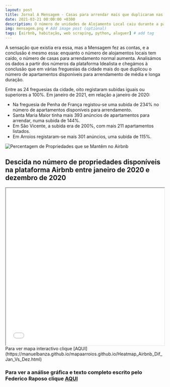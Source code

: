 ```yaml
---
layout: post
title: Jornal A Mensagem - Casas para arrendar mais que duplicaram nas zonas onde Alojamento Local está em queda. E isso será para durar?
date: 2021-03-21 00:00:00 +0300
description: O número de unidades de Alojamento Local caiu durante a pandemia, e as casas para arrendamento de longa duração aumentaram. Um jornalista e um analista de dados fizeram as contas. Os números são impressionantes. Mas será esta a solução para a habitação em Lisboa? # Add post description (optional)
img: mensagem.png # Add image post (optional)
tags: [airbnb, habitação, web scraping, python, aluguer] # add tag
---
```

A sensação que existia era essa, mas a Mensagem fez as contas, e a conclusão é mesmo essa: enquanto o número de alojamentos locais tem caído, o número de casas para arrendamento normal aumenta. Analisámos os dados a partir dos números da plataforma Idealista e chegámos à conclusão que em várias freguesias da cidade mais do que duplicou o número de apartamentos disponíveis para arrendamento de média e longa duração.

Entre as 24 freguesias da cidade, oito registaram subidas iguais ou superiores a 100%. Em janeiro de 2021, em relação a janeiro de 2020:

- Na freguesia de Penha de França registou-se uma subida de 234% no número de apartamentos disponíveis para arrendamento.
- Santa Maria Maior tinha mais 393 anúncios de apartamentos para arrendar, numa subida de 144%.
- Em São Vicente, a subida era de 200%, com mais 211 apartamentos listados.
- Em Arroios registaram-se mais 301 anúncios, uma subida de 115%.

![Percentagem de Propriedades que se Mantêm no Airbnb]({{site.baseurl}}/assets/img/airbnb_europa.png)

## Descida no número de propriedades disponíveis na plataforma Airbnb entre janeiro de 2020 e dezembro de 2020

<iframe src="/assets/img/Heatmap_Airbnb_Dif_Jan_Vs_Dez.html" height="500px" width="100%"></iframe>
Para ver mapa interactivo clique [AQUI](https://manuelbanza.github.io/mapaarroios.github.io/Heatmap_Airbnb_Dif_Jan_Vs_Dez.html)

### Para ver a análise gráfica e texto completo escrito pelo Federico Raposo clique [AQUI](https://amensagem.pt/2021/03/12/lisboa-casas-arrendar-alojamento-local-queda-habitacao/)

